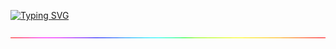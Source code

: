 [![Typing SVG](https://readme-typing-svg.demolab.com?font=Algerian&size=25&letterSpacing=1px&pause=1000&color=5BFF29E6&background=001F3F00&center=true&vCenter=true&width=435&lines=Hello%2C+I'm+Salmaan+Mushtaq;Passionate+Front-End+Developer+;%7C+Crafting+Engaging+Digital+Experiences;Welcome+to+my+GitHub!+)](https://git.io/typing-svg)
<p align="center">
  <img src="https://raw.githubusercontent.com/SalmaanMushtaq/SalmaanMushtaq/main/rainbow-superthin.webp" alt="Salmaan Mushtaq - Front-End Developer" width="1000" />
</p>

